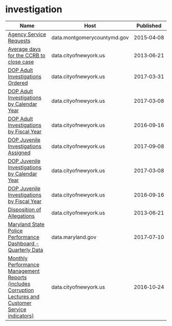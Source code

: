 # investigation

Name | Host | Published
---- | ---- | ---------
[Agency Service Requests](../datasets/5diu-yj9e.md) | data.montgomerycountymd.gov | 2015&#x2011;04&#x2011;08
[Average days for the CCRB to close case](../datasets/sd9s-b3hd.md) | data.cityofnewyork.us | 2013&#x2011;06&#x2011;21
[DOP Adult Investigations Ordered](../datasets/kkwv-djnk.md) | data.cityofnewyork.us | 2017&#x2011;03&#x2011;31
[DOP Adult Investigations by Calendar Year](../datasets/k659-gwja.md) | data.cityofnewyork.us | 2017&#x2011;03&#x2011;08
[DOP Adult Investigations by Fiscal Year](../datasets/vvym-pu7g.md) | data.cityofnewyork.us | 2016&#x2011;09&#x2011;16
[DOP Juvenile Investigations Assigned](../datasets/vk9f-gvzq.md) | data.cityofnewyork.us | 2017&#x2011;09&#x2011;08
[DOP Juvenile Investigations by Calendar Year](../datasets/fsis-j6x5.md) | data.cityofnewyork.us | 2017&#x2011;03&#x2011;08
[DOP Juvenile Investigations by Fiscal Year](../datasets/3mji-gpg5.md) | data.cityofnewyork.us | 2016&#x2011;09&#x2011;16
[Disposition of Allegations](../datasets/rnf5-jwk6.md) | data.cityofnewyork.us | 2013&#x2011;06&#x2011;21
[Maryland State Police Performance Dashboard - Quarterly Data](../datasets/tx73-47dk.md) | data.maryland.gov | 2017&#x2011;07&#x2011;10
[Monthly Performance Management Reports (includes Corruption Lectures and Customer Service indicators)](../datasets/i8ua-bnkj.md) | data.cityofnewyork.us | 2016&#x2011;10&#x2011;24

